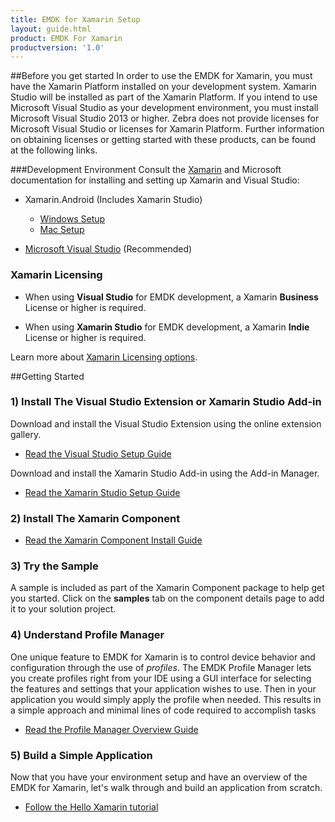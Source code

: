 ```yaml
---
title: EMDK for Xamarin Setup
layout: guide.html
product: EMDK For Xamarin
productversion: '1.0'
---
```


##Before you get started
In order to use the EMDK for Xamarin, you must have the Xamarin Platform installed on your development system. Xamarin Studio will be installed as part of the Xamarin Platform. If you intend to use Microsoft Visual Studio as your development environment, you must install Microsoft Visual Studio 2013 or higher. Zebra does not provide licenses for Microsoft Visual Studio or licenses for Xamarin Platform. Further information on obtaining licenses or getting started with these products, can be found at the following links.

###Development Environment
Consult the [Xamarin](http://developer.xamarin.com/guides/android/getting_started/) and Microsoft documentation for installing and setting up Xamarin and Visual Studio:

* Xamarin.Android (Includes Xamarin Studio)
	* [Windows Setup](http://developer.xamarin.com/guides/android/getting_started/installation/windows/)
	* [Mac Setup](http://developer.xamarin.com/guides/android/getting_started/installation/windows/)

* [Microsoft Visual Studio](https://www.visualstudio.com/downloads/download-visual-studio-vs) (Recommended)


### Xamarin Licensing
* When using **Visual Studio** for EMDK development, a Xamarin **Business** License or higher is required.

* When using **Xamarin Studio** for EMDK development, a Xamarin **Indie** License or higher is required.

Learn more about [Xamarin Licensing options](https://store.xamarin.com/).



##Getting Started
### 1) Install The Visual Studio Extension or Xamarin Studio Add-in

Download and install the Visual Studio Extension using the online extension gallery.

- [Read the Visual Studio Setup Guide](/emdk-for-xamarin/1-0/guide/vs/setup)


Download and install the Xamarin Studio Add-in using the Add-in Manager.

- [Read the Xamarin Studio Setup Guide](/emdk-for-xamarin/1-0/guide/xs/setup)


### 2) Install The Xamarin Component

- [Read the Xamarin Component Install Guide](/emdk-for-xamarin/1-0/guide/component/install)

### 3) Try the Sample
A sample is included as part of the Xamarin Component package to help get you started. Click on the **samples** tab on the component details page to add it to your solution project.


### 4) Understand Profile Manager
One unique feature to EMDK for Xamarin is to control device behavior and configuration through the use of *profiles*. The EMDK Profile Manager lets you create profiles right from your IDE using a GUI interface for selecting the features and settings that your application wishes to use. Then in your application you would simply apply the profile when needed. This results in a simple approach and minimal lines of code required to accomplish tasks

- [Read the Profile Manager Overview Guide](/emdk-for-xamarin/1-0/guide/profilemanager/about)

### 5) Build a Simple Application
Now that you have your environment setup and have an overview of the EMDK for Xamarin, let's walk through and build an application from scratch.

- [Follow the Hello Xamarin tutorial](/emdk-for-xamarin/1-0/tutorial/helloxamarin)

<div style="display:none">
<!-- this section used in Xamarin gettingstarted.md for component packaging -->
### 6) Check out our docs
We have a lot more resources for you to benefit from:

- API reference
- Developer Guides
- Tutorials
- Videos
- More Samples
- [More docs online](http://emdk.github.io/xamarin-docs/edge)
</div>










